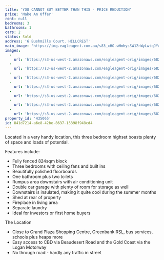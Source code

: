 ```yaml
---
title: 'YOU CANNOT BUY BETTER THAN THIS - PRICE REDUCTION'
price: 'Make An Offer'
rent: null
bedrooms: 3
bathrooms: 1
cars: 2
status: Sold
address: '6 Bushmills Court, HILLCREST'
main_image: 'https://img.eagleagent.com.au/s83_xHO-wHmhysSW1ZnWyLwtqJY=/1280x854/smart/https://s3-us-west-2.amazonaws.com/eagleagent-orig/images/6820145/107496955-image-M.jpg'
images:
  -
    url: 'https://s3-us-west-2.amazonaws.com/eagleagent-orig/images/6820151/107496955-image-F.jpg'
  -
    url: 'https://s3-us-west-2.amazonaws.com/eagleagent-orig/images/6820150/107496955-image-E.jpg'
  -
    url: 'https://s3-us-west-2.amazonaws.com/eagleagent-orig/images/6820149/107496955-image-D.jpg'
  -
    url: 'https://s3-us-west-2.amazonaws.com/eagleagent-orig/images/6820148/107496955-image-C.jpg'
  -
    url: 'https://s3-us-west-2.amazonaws.com/eagleagent-orig/images/6820147/107496955-image-B.jpg'
  -
    url: 'https://s3-us-west-2.amazonaws.com/eagleagent-orig/images/6820146/107496955-image-A.jpg'
  -
    url: 'https://s3-us-west-2.amazonaws.com/eagleagent-orig/images/6820145/107496955-image-M.jpg'
property_id: '435065'
id: 841d7214-a6e8-42be-8637-15398f948cd4
---
```

Located in a very handy location, this three bedroom highset boasts plenty of space and loads of potential.

Features include:
* Fully fenced 824sqm block
* Three bedrooms with ceiling fans and built ins
* Beautifully polished floorboards
* One bathroom plus two toilets
* Rumpus area downstairs with air conditioning unit
* Double car garage with plenty of room for storage as well
* Downstairs is insulated, making it quite cool during the summer months
* Shed at rear of property
* Fireplace in living area
* Separate laundry
* Ideal for investors or first home buyers

The Location
* Close to Grand Plaza Shopping Centre, Greenbank RSL, bus services, schools plus heaps more
* Easy access to CBD via Beaudesert Road and the Gold Coast via the Logan Motorway
* No through road - hardly any traffic in street
